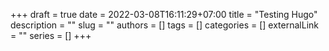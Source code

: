 +++ 
draft = true
date = 2022-03-08T16:11:29+07:00
title = "Testing Hugo"
description = ""
slug = ""
authors = []
tags = []
categories = []
externalLink = ""
series = []
+++
